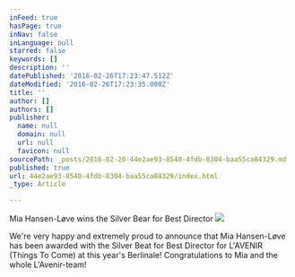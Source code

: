 ```yaml
---
inFeed: true
hasPage: true
inNav: false
inLanguage: null
starred: false
keywords: []
description: ''
datePublished: '2016-02-26T17:23:47.512Z'
dateModified: '2016-02-26T17:23:35.000Z'
title: ''
author: []
authors: []
publisher:
  name: null
  domain: null
  url: null
  favicon: null
sourcePath: _posts/2016-02-26-44e2ae93-8540-4fdb-8304-baa55ca84329.md
published: true
url: 44e2ae93-8540-4fdb-8304-baa55ca84329/index.html
_type: Article

---
```

Mia Hansen-Løve wins the Silver Bear for Best Director
![](https://the-grid-user-content.s3-us-west-2.amazonaws.com/69ada658-89b3-4951-8eab-64af86b8af2c.JPG)

We're very happy and extremely proud to announce that Mia Hansen-Løve has been awarded with the Silver Beat for Best Director for L'AVENIR (Things To Come) at this year's Berlinale! Congratulations to Mia and the whole L'Avenir-team!